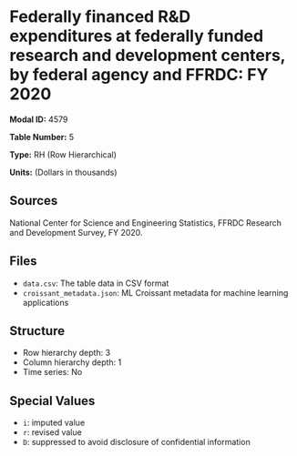# Federally financed R&D expenditures at federally funded research and development centers, by federal agency and FFRDC: FY 2020

**Modal ID:** 4579

**Table Number:** 5

**Type:** RH (Row Hierarchical)

**Units:** (Dollars in thousands)

## Sources

National Center for Science and Engineering Statistics, FFRDC Research and Development Survey, FY 2020.

## Files

- `data.csv`: The table data in CSV format
- `croissant_metadata.json`: ML Croissant metadata for machine learning applications

## Structure

- Row hierarchy depth: 3
- Column hierarchy depth: 1
- Time series: No

## Special Values

- `i`: imputed value
- `r`: revised value
- `D`: suppressed to avoid disclosure of confidential information
